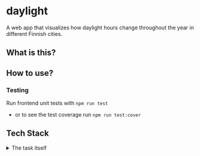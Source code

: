 # daylight

A web app that visualizes how daylight hours change throughout the year in different Finnish cities.

## What is this?

## How to use?

### Testing

Run frontend unit tests with `npm run test`

-   or to see the test coverage run `npm run test:cover`

## Tech Stack

<details>
	<summary>The task itself</summary>
	<pIntro:
Finland is a long country, which gets dark in the winter and light during the summer. In Lapland the change is more drastic than in Helsinki.

The task:
Create a web app that shows how the daylight time changes in different parts of the country. Create a form where a user can input a name of any Finnish city and display the change in daylight length in minutes during the year in that location. The user has to be able to add multiple locations to the graph to see the difference between locations easily.

Create a PHP backend that returns the daylight data for the location the user types, and a js app (react or vue) that visualizes the changes. You can make the backend on Laravel or just as a "raw php" application.

You can use an external API to convert the location to lat/lon coordinates (if you want). You can use a chart library of your choice to create the graph. You can decide what style of the visualization and the visual details yourself.

Please focus on good, easily readable code and reusable css classes, preferably Tailwind.

Hints:

-   Above the Arctic Circle, there are periods where daylight length is 0 minutes, and periods where the daylight length is 24 \* 60 minutes.
-   A bar graph might be the simplest way to make the visualization

Extra points:

-   Show hotspots/markers on the days where the daylengths of different locations intersect!
-   Show the daylength value for a certain date if the user hovers over it>
</details>
